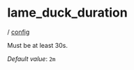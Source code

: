 # lame_duck_duration

/ [config](/reference/server-config/index.md) 

Must be at least 30s.

*Default value*: `2m`
